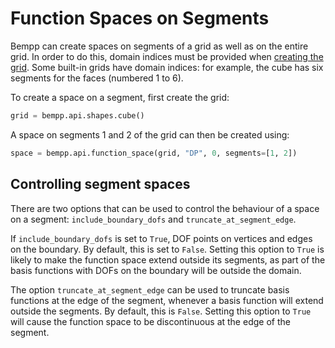 Function Spaces on Segments
===========================

Bempp can create spaces on segments of a grid as well as on the entire grid.
In order to do this, domain indices must be provided when [creating the grid](creating_grids.md).
Some built-in grids have domain indices: for example, the cube has six segments
for the faces (numbered 1 to 6).

To create a space on a segment, first create the grid:
```python
grid = bempp.api.shapes.cube()
```

A space on segments 1 and 2 of the grid can then be created using:
```python
space = bempp.api.function_space(grid, "DP", 0, segments=[1, 2])
```

## Controlling segment spaces
There are two options that can be used to control the behaviour of a space on a segment:
`include_boundary_dofs` and `truncate_at_segment_edge`.

If `include_boundary_dofs` is set to `True`, DOF points on vertices and edges on the boundary.
By default, this is set to `False`. Setting this option to `True` is likely to make the
function space extend outside its segments, as part of the basis functions with DOFs on the
boundary will be outside the domain.

The option `truncate_at_segment_edge` can be used to truncate basis functions at the edge of the
segment, whenever a basis function will extend outside the segments. By default, this is `False`.
Setting this option to `True` will cause the function space to be discontinuous at the edge
of the segment.
